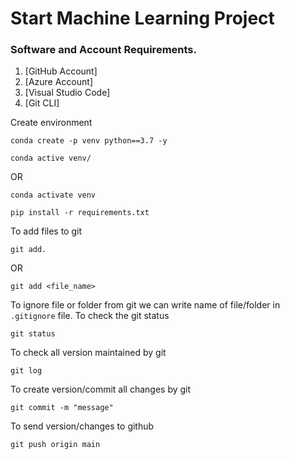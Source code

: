 # Start Machine Learning Project

### Software and Account Requirements.

1. [GitHub Account]
2. [Azure Account]
3. [Visual Studio Code]
4. [Git CLI]

Create environment
```
conda create -p venv python==3.7 -y
```
```
conda active venv/
```
OR
```
conda activate venv
```
```
pip install -r requirements.txt
```
To add files to git
```
git add.
```
OR 
```
git add <file_name>
```

To ignore file or folder from git we can write name of file/folder in `.gitignore` file.
To check the git status
```
git status
```
To check all version maintained by git
```
git log
```
To create version/commit all changes by git
```
git commit -m "message"
```
To send version/changes to github
```
git push origin main
```

